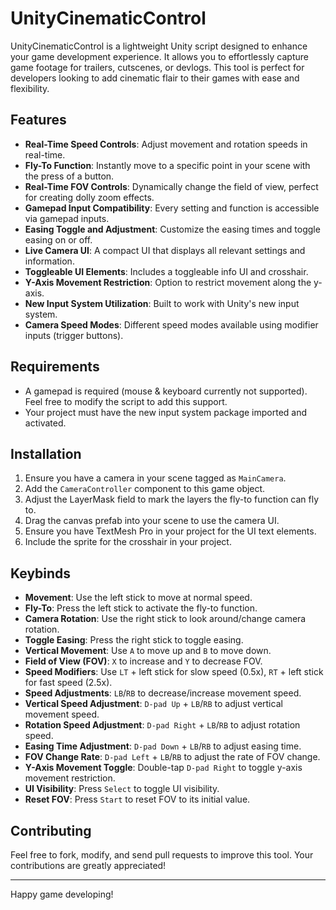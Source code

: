 # UnityCinematicControl

UnityCinematicControl is a lightweight Unity script designed to enhance your game development experience. It allows you to effortlessly capture game footage for trailers, cutscenes, or devlogs. This tool is perfect for developers looking to add cinematic flair to their games with ease and flexibility.

## Features

- **Real-Time Speed Controls**: Adjust movement and rotation speeds in real-time.
- **Fly-To Function**: Instantly move to a specific point in your scene with the press of a button.
- **Real-Time FOV Controls**: Dynamically change the field of view, perfect for creating dolly zoom effects.
- **Gamepad Input Compatibility**: Every setting and function is accessible via gamepad inputs.
- **Easing Toggle and Adjustment**: Customize the easing times and toggle easing on or off.
- **Live Camera UI**: A compact UI that displays all relevant settings and information.
- **Toggleable UI Elements**: Includes a toggleable info UI and crosshair.
- **Y-Axis Movement Restriction**: Option to restrict movement along the y-axis.
- **New Input System Utilization**: Built to work with Unity's new input system.
- **Camera Speed Modes**: Different speed modes available using modifier inputs (trigger buttons).

## Requirements

- A gamepad is required (mouse & keyboard currently not supported). Feel free to modify the script to add this support.
- Your project must have the new input system package imported and activated.

## Installation

1. Ensure you have a camera in your scene tagged as `MainCamera`.
2. Add the `CameraController` component to this game object.
3. Adjust the LayerMask field to mark the layers the fly-to function can fly to.
4. Drag the canvas prefab into your scene to use the camera UI.
5. Ensure you have TextMesh Pro in your project for the UI text elements.
6. Include the sprite for the crosshair in your project.

## Keybinds

- **Movement**: Use the left stick to move at normal speed.
- **Fly-To**: Press the left stick to activate the fly-to function.
- **Camera Rotation**: Use the right stick to look around/change camera rotation.
- **Toggle Easing**: Press the right stick to toggle easing.
- **Vertical Movement**: Use `A` to move up and `B` to move down.
- **Field of View (FOV)**: `X` to increase and `Y` to decrease FOV.
- **Speed Modifiers**: Use `LT` + left stick for slow speed (0.5x), `RT` + left stick for fast speed (2.5x).
- **Speed Adjustments**: `LB`/`RB` to decrease/increase movement speed.
- **Vertical Speed Adjustment**: `D-pad Up` + `LB`/`RB` to adjust vertical movement speed.
- **Rotation Speed Adjustment**: `D-pad Right` + `LB`/`RB` to adjust rotation speed.
- **Easing Time Adjustment**: `D-pad Down` + `LB`/`RB` to adjust easing time.
- **FOV Change Rate**: `D-pad Left` + `LB`/`RB` to adjust the rate of FOV change.
- **Y-Axis Movement Toggle**: Double-tap `D-pad Right` to toggle y-axis movement restriction.
- **UI Visibility**: Press `Select` to toggle UI visibility.
- **Reset FOV**: Press `Start` to reset FOV to its initial value.

## Contributing

Feel free to fork, modify, and send pull requests to improve this tool. Your contributions are greatly appreciated!

---

Happy game developing!
